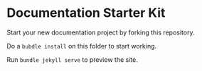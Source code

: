 # Documentation Starter Kit

Start your new documentation project by forking this repository.

Do a `bubdle install` on this folder to start working.

Run `bundle jekyll serve` to preview the site.
